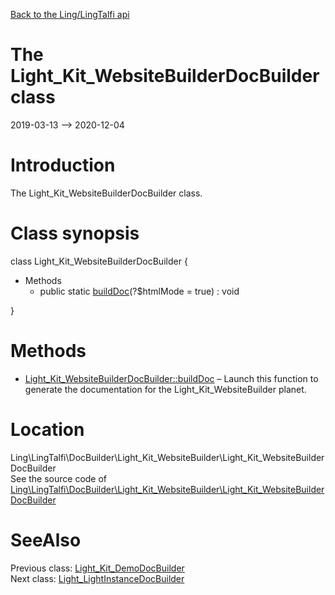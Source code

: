 [Back to the Ling/LingTalfi api](https://github.com/lingtalfi/LingTalfi/blob/master/doc/api/Ling/LingTalfi.md)



The Light_Kit_WebsiteBuilderDocBuilder class
================
2019-03-13 --> 2020-12-04






Introduction
============

The Light_Kit_WebsiteBuilderDocBuilder class.



Class synopsis
==============


class <span class="pl-k">Light_Kit_WebsiteBuilderDocBuilder</span>  {

- Methods
    - public static [buildDoc](https://github.com/lingtalfi/LingTalfi/blob/master/doc/api/Ling/LingTalfi/DocBuilder/Light_Kit_WebsiteBuilder/Light_Kit_WebsiteBuilderDocBuilder/buildDoc.md)(?$htmlMode = true) : void

}






Methods
==============

- [Light_Kit_WebsiteBuilderDocBuilder::buildDoc](https://github.com/lingtalfi/LingTalfi/blob/master/doc/api/Ling/LingTalfi/DocBuilder/Light_Kit_WebsiteBuilder/Light_Kit_WebsiteBuilderDocBuilder/buildDoc.md) &ndash; Launch this function to generate the documentation for the Light_Kit_WebsiteBuilder planet.





Location
=============
Ling\LingTalfi\DocBuilder\Light_Kit_WebsiteBuilder\Light_Kit_WebsiteBuilderDocBuilder<br>
See the source code of [Ling\LingTalfi\DocBuilder\Light_Kit_WebsiteBuilder\Light_Kit_WebsiteBuilderDocBuilder](https://github.com/lingtalfi/LingTalfi/blob/master/DocBuilder/Light_Kit_WebsiteBuilder/Light_Kit_WebsiteBuilderDocBuilder.php)



SeeAlso
==============
Previous class: [Light_Kit_DemoDocBuilder](https://github.com/lingtalfi/LingTalfi/blob/master/doc/api/Ling/LingTalfi/DocBuilder/Light_Kit_Demo/Light_Kit_DemoDocBuilder.md)<br>Next class: [Light_LightInstanceDocBuilder](https://github.com/lingtalfi/LingTalfi/blob/master/doc/api/Ling/LingTalfi/DocBuilder/Light_LightInstance/Light_LightInstanceDocBuilder.md)<br>
